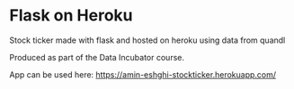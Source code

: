 # Flask on Heroku

Stock ticker made with flask and hosted on heroku using data from quandl

Produced as part of the Data Incubator course.

App can be used here: https://amin-eshghi-stockticker.herokuapp.com/ 
